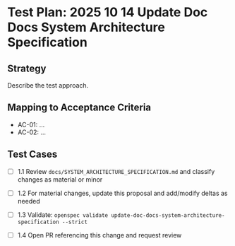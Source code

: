 # Test Plan: 2025 10 14 Update Doc Docs System Architecture Specification

## Strategy

Describe the test approach.

## Mapping to Acceptance Criteria

- AC-01: ...
- AC-02: ...

## Test Cases

- [ ] 1.1 Review `docs/SYSTEM_ARCHITECTURE_SPECIFICATION.md` and classify changes as material or minor
- [ ] 1.2 For material changes, update this proposal and add/modify deltas as needed
- [ ] 1.3 Validate: `openspec validate update-doc-docs-system-architecture-specification --strict`
- [ ] 1.4 Open PR referencing this change and request review

